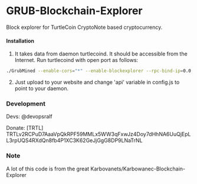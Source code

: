 # GRUB-Blockchain-Explorer
Block explorer for TurtleCoin CryptoNote based cryptocurrency.

#### Installation

1) It takes data from daemon turtlecoind. It should be accessible from the Internet. Run turtlecoind with open port as follows:
```bash
./GrubMined --enable-cors="*" --enable-blockexplorer --rpc-bind-ip=0.0.0.0 --rpc-bind-port=11898
```
2) Just upload to your website and change 'api' variable in config.js to point to your daemon.


### Development
Devs:
    @devopsralf

Donate: [TRTL] TRTLv2RCPuD7AaaVpQkRPF59MMLx5WW3qFxwJz4Doy7dHhNA6UuQjEpLL3rpUQS4RXdQn8fb4P1XC3K62GeJjGgG8DP9LNaTrNL

### Note

A lot of this code is from the great Karbovanets/Karbowanec-Blockchain-Explorer
